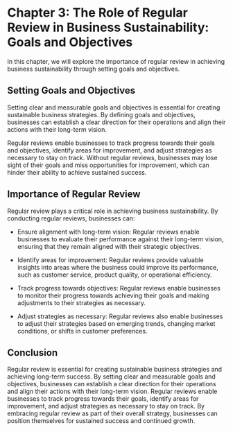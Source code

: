 Chapter 3: The Role of Regular Review in Business Sustainability: Goals and Objectives
======================================================================================

In this chapter, we will explore the importance of regular review in achieving business sustainability through setting goals and objectives.

Setting Goals and Objectives
----------------------------

Setting clear and measurable goals and objectives is essential for creating sustainable business strategies. By defining goals and objectives, businesses can establish a clear direction for their operations and align their actions with their long-term vision.

Regular reviews enable businesses to track progress towards their goals and objectives, identify areas for improvement, and adjust strategies as necessary to stay on track. Without regular reviews, businesses may lose sight of their goals and miss opportunities for improvement, which can hinder their ability to achieve sustained success.

Importance of Regular Review
----------------------------

Regular review plays a critical role in achieving business sustainability. By conducting regular reviews, businesses can:

* Ensure alignment with long-term vision: Regular reviews enable businesses to evaluate their performance against their long-term vision, ensuring that they remain aligned with their strategic objectives.

* Identify areas for improvement: Regular reviews provide valuable insights into areas where the business could improve its performance, such as customer service, product quality, or operational efficiency.

* Track progress towards objectives: Regular reviews enable businesses to monitor their progress towards achieving their goals and making adjustments to their strategies as necessary.

* Adjust strategies as necessary: Regular reviews also enable businesses to adjust their strategies based on emerging trends, changing market conditions, or shifts in customer preferences.

Conclusion
----------

Regular review is essential for creating sustainable business strategies and achieving long-term success. By setting clear and measurable goals and objectives, businesses can establish a clear direction for their operations and align their actions with their long-term vision. Regular reviews enable businesses to track progress towards their goals, identify areas for improvement, and adjust strategies as necessary to stay on track. By embracing regular review as part of their overall strategy, businesses can position themselves for sustained success and continued growth.
